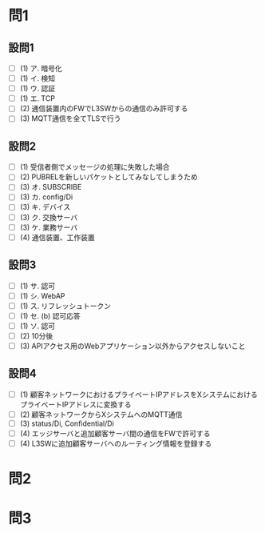 # 問1

## 設問1

- [ ] (1) ア. 暗号化
- [ ] (1) イ. 検知
- [ ] (1) ウ. 認証
- [ ] (1) エ. TCP
- [ ] (2) 通信装置内のFWでL3SWからの通信のみ許可する
- [ ] (3) MQTT通信を全てTLSで行う

## 設問2

- [ ] (1) 受信者側でメッセージの処理に失敗した場合
- [ ] (2) PUBRELを新しいパケットとしてみなしてしまうため
- [ ] (3) オ. SUBSCRIBE
- [ ] (3) カ. config/Di
- [ ] (3) キ. デバイス
- [ ] (3) ク. 交換サーバ
- [ ] (3) ケ. 業務サーバ
- [ ] (4) 通信装置、工作装置

## 設問3

- [ ] (1) サ. 認可
- [ ] (1) シ. WebAP
- [ ] (1) ス. リフレッシュトークン
- [ ] (1) セ. (b) 認可応答
- [ ] (1) ソ. 認可
- [ ] (2) 10分後
- [ ] (3) APIアクセス用のWebアプリケーション以外からアクセスしないこと

## 設問4

- [ ] (1) 顧客ネットワークにおけるプライベートIPアドレスをXシステムにおけるプライベートIPアドレスに変換する
- [ ] (2) 顧客ネットワークからXシステムへのMQTT通信
- [ ] (3) status/Di, Confidential/Di
- [ ] (4) エッジサーバと追加顧客サーバ間の通信をFWで許可する
- [ ] (4) L3SWに追加顧客サーバへのルーティング情報を登録する

# 問2

# 問3
